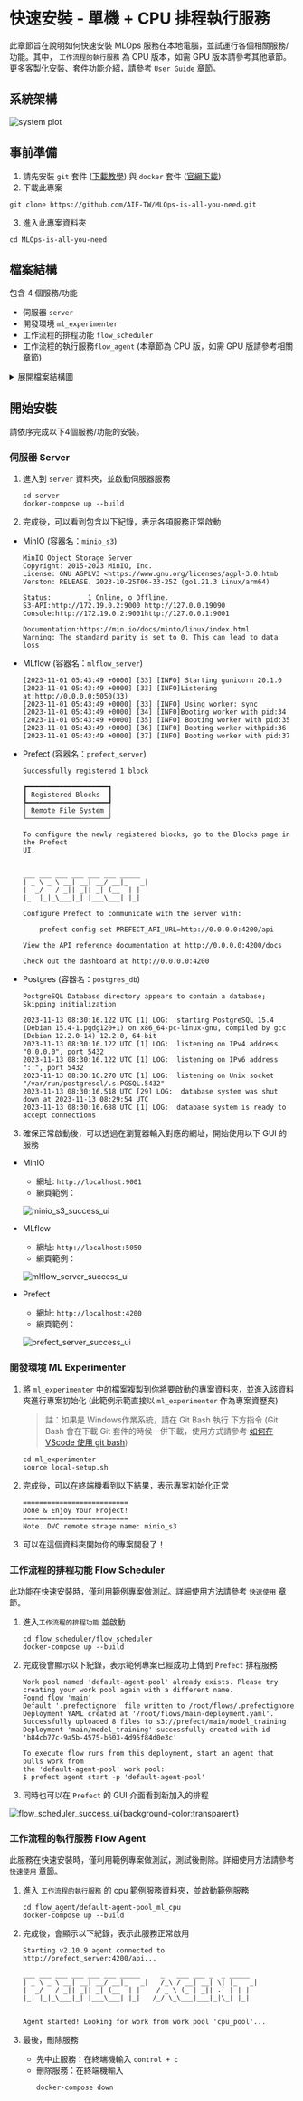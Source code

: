 # 快速安裝 - 單機 + CPU 排程執行服務
此章節旨在說明如何快速安裝 MLOps 服務在本地電腦，並試運行各個相關服務/功能。其中， `工作流程的執行服務` 為 CPU 版本，如需 GPU 版本請參考其他章節。更多客製化安裝、套件功能介紹，請參考 `User Guide` 章節。<br>


## 系統架構
![system plot](png/sys.png)


## 事前準備
1. 請先安裝 `git` 套件 ([下載教學](https://git-scm.com/book/zh-tw/v2/%E9%96%8B%E5%A7%8B-Git-%E5%AE%89%E8%A3%9D%E6%95%99%E5%AD%B8)) 與 `docker` 套件 ([官網下載](https://www.docker.com/products/docker-desktop/))
2. 下載此專案
```
git clone https://github.com/AIF-TW/MLOps-is-all-you-need.git
```
3. 進入此專案資料夾
```
cd MLOps-is-all-you-need
```

## 檔案結構
包含 4 個服務/功能
- 伺服器 `server`
- 開發環境 `ml_experimenter`
- 工作流程的排程功能 `flow_scheduler` 
- 工作流程的執行服務`flow_agent` (本章節為 CPU 版，如需 GPU 版請參考相關章節)

<details><summary>展開檔案結構圖</summary>
<p>

```
.
├── README.md
├── flow_agent
│   └── default-agent-pool_ml_cpu
│       ├── .env
│       ├── Dockerfile
│       ├── docker-compose.yml
│       ├── requirements.txt
│       └── requirements_sys.txt
├── flow_scheduler
│   ├── flow_scheduler
│   │   ├── .env
│   │   ├── Dockerfile
│   │   ├── docker-compose.yml
│   │   ├── requirements_sys.txt
│   │   └── setup.py
│   └── flows
│       └── example_flow # 範例排程專案
│           ├── data
│           │   ├── green_tripdata_2021-01.parquet
│           │   └── green_tripdata_2021-02.parquet
│           ├── flow.yaml
│           ├── prefect_flow.py
│           └── requirements.txt
├── ml_experimenter
│   ├── .env
│   ├── local-setup.sh
│   └── requirements_sys.txt
└── server
    ├── .env
    ├── docker-compose.yml
    ├── init.sh
    └── prefect_setting_s3.py
```

</p>
</details>

## 開始安裝
請依序完成以下4個服務/功能的安裝。

### 伺服器 Server

1. 進入到  `server` 資料夾，並啟動伺服器服務
   ```
   cd server
   docker-compose up --build
   ```

2. 完成後，可以看到包含以下紀錄，表示各項服務正常啟動
- MinIO (容器名：`minio_s3`)
    ```
    MinIO Object Storage Server
    Copyright: 2015-2023 MinIO, Inc.
    License: GNU AGPLV3 <https://www.gnu.org/licenses/agpl-3.0.htmb
    Verston: RELEASE. 2023-10-25T06-33-25Z (go1.21.3 Linux/arm64)

    Status:         1 Online, o Offline.
    S3-API:http://172.19.0.2:9000 http://127.0.0.19090
    Console:http://172.19.0.2:9001http://127.0.0.1:9001

    Documentation:https://min.io/docs/minto/linux/index.html
    Warning: The standard parity is set to 0. This can lead to data loss
    ```
- MLflow (容器名：`mlflow_server`)
    ```
    [2023-11-01 05:43:49 +0000] [33] [INFO] Starting gunicorn 20.1.0
    [2023-11-01 05:43:49 +0000] [33] [INFO]Listening at:http://0.0.0.0:5050(33)
    [2023-11-01 05:43:49 +0000] [33] [INFO] Using worker: sync
    [2023-11-01 05:43:49 +0000] [34] [INF0]Booting worker with pid:34
    [2023-11-01 05:43:49 +0000] [35] [INFO] Booting worker with pid:35
    [2023-11-01 05:43:49 +0000] [36] [INF0] Booting worker withpid:36
    [2023-11-01 05:43:49 +0000] [37] [INFO] Booting worker with pid:37
    ```
- Prefect (容器名：`prefect_server`)
    ```
    Successfully registered 1 block

    ┏━━━━━━━━━━━━━━━━━━━━┓
    ┃ Registered Blocks  ┃
    ┡━━━━━━━━━━━━━━━━━━━━┩
    │ Remote File System │
    └────────────────────┘

    To configure the newly registered blocks, go to the Blocks page in the Prefect 
    UI.


    ___ ___ ___ ___ ___ ___ _____ 
    | _ \ _ \ __| __| __/ __|_   _| 
    |  _/   / _|| _|| _| (__  | |  
    |_| |_|_\___|_| |___\___| |_|  

    Configure Prefect to communicate with the server with:

        prefect config set PREFECT_API_URL=http://0.0.0.0:4200/api

    View the API reference documentation at http://0.0.0.0:4200/docs

    Check out the dashboard at http://0.0.0.0:4200
    ```
- Postgres (容器名：`postgres_db`)
    ```
    PostgreSQL Database directory appears to contain a database; Skipping initialization

    2023-11-13 08:30:16.122 UTC [1] LOG:  starting PostgreSQL 15.4 (Debian 15.4-1.pgdg120+1) on x86_64-pc-linux-gnu, compiled by gcc (Debian 12.2.0-14) 12.2.0, 64-bit
    2023-11-13 08:30:16.122 UTC [1] LOG:  listening on IPv4 address "0.0.0.0", port 5432
    2023-11-13 08:30:16.122 UTC [1] LOG:  listening on IPv6 address "::", port 5432
    2023-11-13 08:30:16.270 UTC [1] LOG:  listening on Unix socket "/var/run/postgresql/.s.PGSQL.5432"
    2023-11-13 08:30:16.518 UTC [29] LOG:  database system was shut down at 2023-11-13 08:29:54 UTC
    2023-11-13 08:30:16.688 UTC [1] LOG:  database system is ready to accept connections
    ```

3. 確保正常啟動後，可以透過在瀏覽器輸入對應的網址，開始使用以下 GUI 的服務
- MinIO
    - 網址: `http://localhost:9001` 
    - 網頁範例：

    ![minio_s3_success_ui](png/minio_s3_success_ui.png)
- MLflow
    - 網址: `http://localhost:5050` 
    - 網頁範例：

    ![mlflow_server_success_ui](png/mlflow_server_success_ui.png)
- Prefect
    - 網址: `http://localhost:4200` 
    - 網頁範例：
    
    ![prefect_server_success_ui](png/prefect_server_success_ui.png)


### 開發環境 ML Experimenter
1. 將 `ml_experimenter` 中的檔案複製到你將要啟動的專案資料夾，並進入該資料夾進行專案初始化 (此範例示範直接以 `ml_experimenter` 作為專案資歷夾)

    > 註：如果是 Windows作業系統，請在 Git Bash 執行 下方指令 (Git Bash 會在下載 Git 套件的時候一併下載，使用方式請參考 [如何在VScode 使用 git bash](https://code.visualstudio.com/docs/sourcecontrol/intro-to-git#_git-bash-on-windows))

    ```
    cd ml_experimenter
    source local-setup.sh
    ```

2. 完成後，可以在終端機看到以下結果，表示專案初始化正常
    ```
    ==========================
    Done & Enjoy Your Project!
    ==========================
    Note. DVC remote strage name: minio_s3
    ```

3. 可以在這個資料夾開始你的專案開發了！

### 工作流程的排程功能 Flow Scheduler
此功能在快速安裝時，僅利用範例專案做測試。詳細使用方法請參考 `快速使用` 章節。

1.  進入`工作流程的排程功能` 並啟動

    ```
    cd flow_scheduler/flow_scheduler
    docker-compose up --build
    ```
2. 完成後會顯示以下紀錄，表示範例專案已經成功上傳到 `Prefect` 排程服務
    ```
    Work pool named 'default-agent-pool' already exists. Please try creating your work pool again with a different name.
    Found flow 'main'
    Default '.prefectignore' file written to /root/flows/.prefectignore
    Deployment YAML created at '/root/flows/main-deployment.yaml'.
    Successfully uploaded 8 files to s3://prefect/main/model_training
    Deployment 'main/model_training' successfully created with id
    'b84cb77c-9a5b-4575-b603-4d95f84d0e3c'

    To execute flow runs from this deployment, start an agent that pulls work from
    the 'default-agent-pool' work pool:
    $ prefect agent start -p 'default-agent-pool'
    ```

3. 同時也可以在 `Prefect` 的 GUI 介面看到新加入的排程

![flow_scheduler_success_ui](png/flow_scheduler_success_ui.png){background-color:transparent}

### 工作流程的執行服務 Flow Agent
此服務在快速安裝時，僅利用範例專案做測試，測試後刪除。詳細使用方法請參考 `快速使用` 章節。

1. 進入 `工作流程的執行服務` 的 cpu 範例服務資料夾，並啟動範例服務
    ```
    cd flow_agent/default-agent-pool_ml_cpu
    docker-compose up --build
    ```

2. 完成後，會顯示以下紀錄，表示此服務正常啟用
    ```
    Starting v2.10.9 agent connected to http://prefect_server:4200/api...

    ___ ___ ___ ___ ___ ___ _____     _   ___ ___ _  _ _____
    | _ \ _ \ __| __| __/ __|_   _|   /_\ / __| __| \| |_   _|
    |  _/   / _|| _|| _| (__  | |    / _ \ (_ | _|| .` | | |
    |_| |_|_\___|_| |___\___| |_|   /_/ \_\___|___|_|\_| |_|


    Agent started! Looking for work from work pool 'cpu_pool'...
    ```

3. 最後，刪除服務
    - 先中止服務：在終端機輸入 `control + c`
    - 刪除服務：在終端機輸入
        ```
        docker-compose down 
        ```